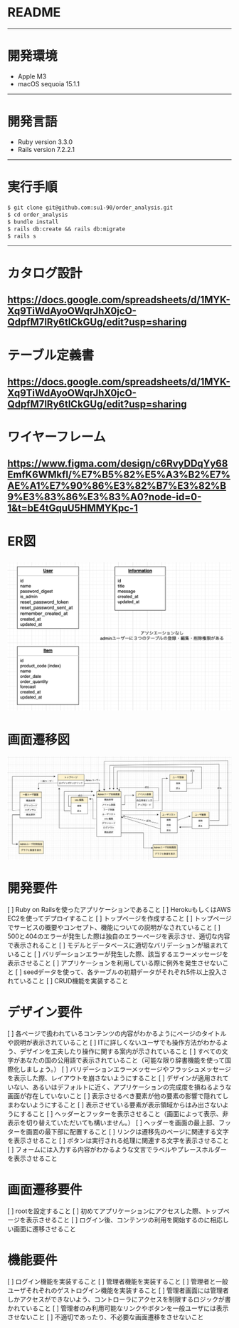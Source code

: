 # README
---
# 開発環境　
* Apple M3
* macOS sequoia 15.1.1
---
# 開発言語
* Ruby version 3.3.0 
* Rails version 7.2.2.1
---
# 実行手順
```
$ git clone git@github.com:su1-90/order_analysis.git
$ cd order_analysis
$ bundle install
$ rails db:create && rails db:migrate
$ rails s
```
---
# カタログ設計
https://docs.google.com/spreadsheets/d/1MYK-Xq9TiWdAyoOWqrJhX0jcO-QdpfM7lRy6tlCkGUg/edit?usp=sharing
---
# テーブル定義書
https://docs.google.com/spreadsheets/d/1MYK-Xq9TiWdAyoOWqrJhX0jcO-QdpfM7lRy6tlCkGUg/edit?usp=sharing
---
# ワイヤーフレーム
https://www.figma.com/design/c6RvyDDqYy68EmfK6WMkfl/%E7%B5%82%E5%A3%B2%E7%AE%A1%E7%90%86%E3%82%B7%E3%82%B9%E3%83%86%E3%83%A0?node-id=0-1&t=bE4tGquU5HMMYKpc-1
---
# ER図
![Image](/public/er.png)
---
# 画面遷移図
![Image](/public/screen-transition-diagram.png)

# 開発要件
[ ] Ruby on Railsを使ったアプリケーションであること
[ ] HerokuもしくはAWS EC2を使ってデプロイすること
[ ] トップページを作成すること
[ ] トップページでサービスの概要やコンセプト、機能についての説明がなされていること
[ ] 500と404のエラーが発生した際は独自のエラーページを表示させ、適切な内容で表示されること
[ ] モデルとデータベースに適切なバリデーションが組まれていること
[ ] バリデーションエラーが発生した際、該当するエラーメッセージを表示させること
[ ] アプリケーションを利用している際に例外を発生させないこと
[ ] seedデータを使って、各テーブルの初期データがそれぞれ5件以上投入されていること
[ ] CRUD機能を実装すること

# デザイン要件
[ ] 各ページで扱われているコンテンツの内容がわかるようにページのタイトルや説明が表示されていること
[ ] ITに詳しくないユーザでも操作方法がわかるよう、デザインを工夫したり操作に関する案内が示されていること
[ ] すべての文字があなたの国の公用語で表示されていること（可能な限り辞書機能を使って国際化しましょう。）
[ ] バリデーションエラーメッセージやフラッシュメッセージを表示した際、レイアウトを崩さないようにすること
[ ] デザインが適用されていない、あるいはデフォルトに近く、アプリケーションの完成度を損ねるような画面が存在していないこと
[ ] 表示させるべき要素が他の要素の影響で隠れてしまわないようにすること
[ ] 表示させている要素が表示領域からはみ出さないようにすること
[ ] ヘッダーとフッターを表示させること（画面によって表示、非表示を切り替えていただいても構いません。）
[ ] ヘッダーを画面の最上部、フッターを画面の最下部に配置すること
[ ] リンクは遷移先のページに関連する文字を表示させること
[ ] ボタンは実行される処理に関連する文字を表示させること
[ ] フォームには入力する内容がわかるような文言でラベルやプレースホルダーを表示させること

# 画面遷移要件
[ ] rootを設定すること
[ ] 初めてアプリケーションにアクセスした際、トップページを表示させること
[ ] ログイン後、コンテンツの利用を開始するのに相応しい画面に遷移させること

# 機能要件
[ ] ログイン機能を実装すること
[ ] 管理者機能を実装すること
[ ] 管理者と一般ユーザそれぞれのゲストログイン機能を実装すること
[ ] 管理者画面には管理者しかアクセスができないよう、コントローラにアクセスを制限するロジックが書かれていること
[ ] 管理者のみ利用可能なリンクやボタンを一般ユーザには表示させないこと
[ ] 不適切であったり、不必要な画面遷移をさせないこと
